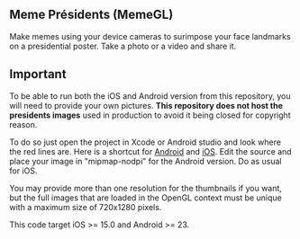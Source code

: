 ## Meme Présidents (MemeGL)

Make memes using your device cameras to surimpose your face landmarks on a presidential poster. Take a photo or a video and share it.

## Important

To be able to run both the iOS and Android version from this repository, you will need to provide your own pictures. **This repository does not host the presidents images** used in production to avoid it being closed for copyright reason.

To do so just open the project in Xcode or Android studio and look where the red lines are. Here is a shortcut for [Android](https://github.com/notnotme/memegl/blob/main/Android/app/src/main/java/com/notnotme/memegl/Mask.kt) and [iOS](https://github.com/notnotme/memegl/blob/main/iOS/MemeGL/Models/President.swift). Edit the source and place your image in "mipmap-nodpi" for the Android version. Do as usual for iOS.

You may provide more than one resolution for the thumbnails if you want, but the full images that are loaded in the OpenGL context must be unique with a maximum size of 720x1280 pixels.

This code target iOS >= 15.0 and Android >= 23.
